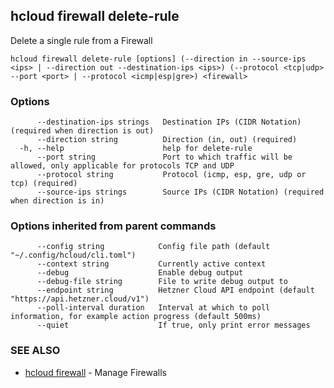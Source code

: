 ## hcloud firewall delete-rule

Delete a single rule from a Firewall

```
hcloud firewall delete-rule [options] (--direction in --source-ips <ips> | --direction out --destination-ips <ips>) (--protocol <tcp|udp> --port <port> | --protocol <icmp|esp|gre>) <firewall>
```

### Options

```
      --destination-ips strings   Destination IPs (CIDR Notation) (required when direction is out)
      --direction string          Direction (in, out) (required)
  -h, --help                      help for delete-rule
      --port string               Port to which traffic will be allowed, only applicable for protocols TCP and UDP
      --protocol string           Protocol (icmp, esp, gre, udp or tcp) (required)
      --source-ips strings        Source IPs (CIDR Notation) (required when direction is in)
```

### Options inherited from parent commands

```
      --config string            Config file path (default "~/.config/hcloud/cli.toml")
      --context string           Currently active context
      --debug                    Enable debug output
      --debug-file string        File to write debug output to
      --endpoint string          Hetzner Cloud API endpoint (default "https://api.hetzner.cloud/v1")
      --poll-interval duration   Interval at which to poll information, for example action progress (default 500ms)
      --quiet                    If true, only print error messages
```

### SEE ALSO

* [hcloud firewall](hcloud_firewall.md)	 - Manage Firewalls
